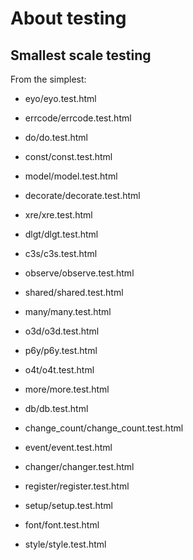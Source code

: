 # About testing

## Smallest scale testing

From the simplest:

- eyo/eyo.test.html
- errcode/errcode.test.html
- do/do.test.html
- const/const.test.html
- model/model.test.html
- decorate/decorate.test.html
- xre/xre.test.html
- dlgt/dlgt.test.html
- c3s/c3s.test.html
- observe/observe.test.html
- shared/shared.test.html
- many/many.test.html
- o3d/o3d.test.html
- p6y/p6y.test.html





- o4t/o4t.test.html


- more/more.test.html

- db/db.test.html
- change_count/change_count.test.html
- event/event.test.html
- changer/changer.test.html

- register/register.test.html
- setup/setup.test.html

- font/font.test.html
- style/style.test.html
